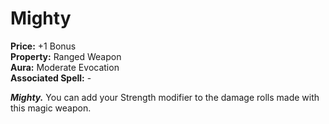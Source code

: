 # Mighty

**Price:** +1 Bonus  
**Property:** Ranged Weapon  
**Aura:** Moderate Evocation  
**Associated Spell:** -

***Mighty.*** You can add your Strength modifier to the damage rolls made with this magic weapon.